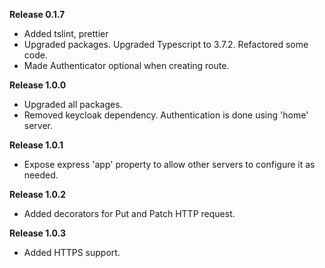 **Release 0.1.7**

- Added tslint, prettier
- Upgraded packages. Upgraded Typescript to 3.7.2. Refactored some code.
- Made Authenticator optional when creating route.

**Release 1.0.0**

- Upgraded all packages.
- Removed keycloak dependency. Authentication is done using 'home' server.

**Release 1.0.1**

- Expose express 'app' property to allow other servers to configure it as needed.

**Release 1.0.2**

- Added decorators for Put and Patch HTTP request.

**Release 1.0.3**

- Added HTTPS support. 
